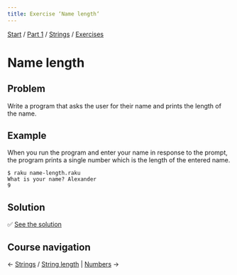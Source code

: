 ```yaml
---
title: Exercise ‘Name length‘
---
```


[Start](/raku-course) / [Part 1](/raku-course/part1) / [Strings](../..) / [Exercises](..)

# Name length

## Problem

Write a program that asks the user for their name and prints the length of the name.

## Example

When you run the program and enter your name in response to the prompt, the program prints a single number which is the length of the entered name.

    $ raku name-length.raku
    What is your name? Alexander
    9

## Solution

✅ [See the solution](solution)

## Course navigation

← [Strings](../..) / [String length](../../string-length) | [Numbers](../../../numbers) →
